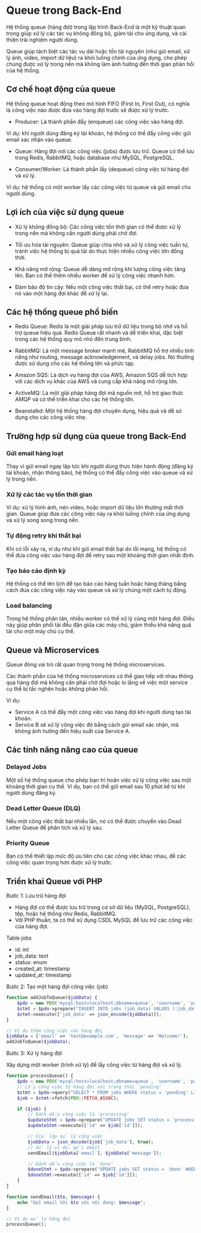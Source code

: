# Queue trong Back-End

Hệ thống queue (hàng đợi) trong lập trình Back-End là một kỹ thuật quan trọng giúp xử lý các tác vụ không đồng bộ, giảm tải cho ứng dụng, và cải thiện trải nghiệm người dùng.

Queue giúp tách biệt các tác vụ dài hoặc tốn tài nguyên (như gửi email, xử lý ảnh, video, import dữ liệu) ra khỏi luồng chính của ứng dụng, cho phép chúng được xử lý trong nền mà không làm ảnh hưởng đến thời gian phản hồi của hệ thống.

## Cơ chế hoạt động của queue

Hệ thống queue hoạt động theo mô hình FIFO (First In, First Out), có nghĩa là công việc nào được đưa vào hàng đợi trước sẽ được xử lý trước.

- Producer: Là thành phần đẩy (enqueue) các công việc vào hàng đợi.

Ví dụ: khi người dùng đăng ký tài khoản, hệ thống có thể đẩy công việc gửi email xác nhận vào queue.

- Queue: Hàng đợi nơi các công việc (jobs) được lưu trữ. Queue có thể lưu trong Redis, RabbitMQ, hoặc database như MySQL, PostgreSQL.

- Consumer/Worker: Là thành phần lấy (dequeue) công việc từ hàng đợi và xử lý.

Ví dụ: hệ thống có một worker lấy các công việc từ queue và gửi email cho người dùng.

## Lợi ích của việc sử dụng queue

- Xử lý không đồng bộ: Các công việc tốn thời gian có thể được xử lý trong nền mà không cần người dùng phải chờ đợi.

- Tối ưu hóa tài nguyên: Queue giúp chia nhỏ và xử lý công việc tuần tự, tránh việc hệ thống bị quá tải do thực hiện nhiều công việc lớn đồng thời.

- Khả năng mở rộng: Queue dễ dàng mở rộng khi lượng công việc tăng lên. Bạn có thể thêm nhiều worker để xử lý công việc nhanh hơn.

- Đảm bảo độ tin cậy: Nếu một công việc thất bại, có thể retry hoặc đưa nó vào một hàng đợi khác để xử lý lại.

## Các hệ thống queue phổ biến

- Redis Queue: Redis là một giải pháp lưu trữ dữ liệu trong bộ nhớ và hỗ trợ queue hiệu quả. Redis Queue rất nhanh và dễ triển khai, đặc biệt trong các hệ thống quy mô nhỏ đến trung bình.

- RabbitMQ: Là một message broker mạnh mẽ, RabbitMQ hỗ trợ nhiều tính năng như routing, message acknowledgement, và delay jobs. Nó thường được sử dụng cho các hệ thống lớn và phức tạp.

- Amazon SQS: Là dịch vụ hàng đợi của AWS, Amazon SQS dễ tích hợp với các dịch vụ khác của AWS và cung cấp khả năng mở rộng lớn.

- ActiveMQ: Là một giải pháp hàng đợi mã nguồn mở, hỗ trợ giao thức AMQP và có thể triển khai cho các hệ thống lớn.

- Beanstalkd: Một hệ thống hàng đợi chuyên dụng, hiệu quả và dễ sử dụng cho các công việc nhẹ.

## Trường hợp sử dụng của queue trong Back-End

### Gửi email hàng loạt

Thay vì gửi email ngay lập tức khi người dùng thực hiện hành động (đăng ký tài khoản, nhận thông báo), hệ thống có thể đẩy công việc vào queue và xử lý trong nền.

### Xử lý các tác vụ tốn thời gian

Ví dụ: xử lý hình ảnh, nén video, hoặc import dữ liệu lớn thường mất thời gian. Queue giúp đưa các công việc này ra khỏi luồng chính của ứng dụng và xử lý song song trong nền.

### Tự động retry khi thất bại

Khi có lỗi xảy ra, ví dụ như khi gửi email thất bại do lỗi mạng, hệ thống có thể đưa công việc vào hàng đợi để retry sau một khoảng thời gian nhất định.

### Tạo báo cáo định kỳ

Hệ thống có thể lên lịch để tạo báo cáo hàng tuần hoặc hàng tháng bằng cách đưa các công việc này vào queue và xử lý chúng một cách tự động.

### Load balancing

Trong hệ thống phân tán, nhiều worker có thể xử lý cùng một hàng đợi. Điều này giúp phân phối tải đều đặn giữa các máy chủ, giảm thiểu khả năng quá tải cho một máy chủ cụ thể.

## Queue và Microservices

Queue đóng vai trò rất quan trọng trong hệ thống microservices.

Các thành phần của hệ thống microservices có thể giao tiếp với nhau thông qua hàng đợi mà không cần phải chờ đợi hoặc lo lắng về việc một service cụ thể bị tắc nghẽn hoặc không phản hồi.

Ví dụ:

- Service A có thể đẩy một công việc vào hàng đợi khi người dùng tạo tài khoản.
- Service B sẽ xử lý công việc đó bằng cách gửi email xác nhận, mà không ảnh hưởng đến hiệu suất của Service A.

## Các tính năng nâng cao của queue

### Delayed Jobs

Một số hệ thống queue cho phép bạn trì hoãn việc xử lý công việc sau một khoảng thời gian cụ thể. Ví dụ, bạn có thể gửi email sau 10 phút kể từ khi người dùng đăng ký.

### Dead Letter Queue (DLQ)

Nếu một công việc thất bại nhiều lần, nó có thể được chuyển vào Dead Letter Queue để phân tích và xử lý sau.

### Priority Queue

Bạn có thể thiết lập mức độ ưu tiên cho các công việc khác nhau, để các công việc quan trọng hơn được xử lý trước.

## Triển khai Queue với PHP

Bước 1: Lưu trữ hàng đợi

- Hàng đợi có thể được lưu trữ trong cơ sở dữ liệu (MySQL, PostgreSQL), tệp, hoặc hệ thống như Redis, RabbitMQ.
- Với PHP thuần, ta có thể sử dụng CSDL MySQL để lưu trữ các công việc của hàng đợi.

Table jobs

- id: int
- job_data: text
- status: enum
- created_at: timestamp
- updated_at: timestamp

Bước 2: Tạo một hàng đợi công việc (job)

```php
function addJobToQueue($jobData) {
    $pdo = new PDO('mysql:host=localhost;dbname=queue', 'username', 'password');
    $stmt = $pdo->prepare("INSERT INTO jobs (job_data) VALUES (:job_data)");
    $stmt->execute(['job_data' => json_encode($jobData)]);
}

// Ví dụ thêm công việc vào hàng đợi
$jobData = ['email' => 'test@example.com', 'message' => 'Welcome!'];
addJobToQueue($jobData);
```

Bước 3: Xử lý hàng đợi

Xây dựng một worker (trình xử lý) để lấy công việc từ hàng đợi và xử lý.

```php
function processQueue() {
    $pdo = new PDO('mysql:host=localhost;dbname=queue', 'username', 'password');
    // Lấy công việc từ hàng đợi với trạng thái 'pending'
    $stmt = $pdo->query("SELECT * FROM jobs WHERE status = 'pending' LIMIT 1");
    $job = $stmt->fetch(PDO::FETCH_ASSOC);

    if ($job) {
        // Đánh dấu công việc là 'processing'
        $updateStmt = $pdo->prepare("UPDATE jobs SET status = 'processing' WHERE id = :id");
        $updateStmt->execute(['id' => $job['id']]);

        // Giả lập xử lý công việc
        $jobData = json_decode($job['job_data'], true);
        // Xử lý ví dụ: gửi email
        sendEmail($jobData['email'], $jobData['message']);

        // Đánh dấu công việc là 'done'
        $doneStmt = $pdo->prepare("UPDATE jobs SET status = 'done' WHERE id = :id");
        $doneStmt->execute(['id' => $job['id']]);
    }
}

function sendEmail($to, $message) {
    echo "Gửi email tới $to với nội dung: $message";
}

// Ví dụ xử lý hàng đợi
processQueue();
```
